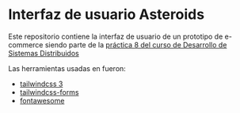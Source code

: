 # Interfaz de usuario Asteroids

Este repositorio contiene la interfaz de usuario de un prototipo de e-commerce siendo parte de la [práctica 8 del curso de Desarrollo de Sistemas Distribuidos]() 

Las herramientas usadas en fueron:
* [tailwindcss 3](https://tailwindcss.com/docs/installation)
* [tailwindcss-forms](https://github.com/tailwindlabs/tailwindcss-forms)
* [fontawesome](https://fontawesome.com/)
